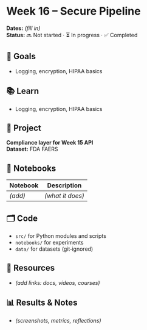 # Week 16 – Secure Pipeline

**Dates:** _(fill in)_  
**Status:** 🔜 Not started · ⏳ In progress · ✅ Completed

## 🎯 Goals
- Logging, encryption, HIPAA basics

## 📚 Learn
- Logging, encryption, HIPAA basics

## 🧪 Project
**Compliance layer for Week 15 API**  
**Dataset:** FDA FAERS

## 📓 Notebooks
| Notebook | Description |
|---|---|
| _(add)_ | _(what it does)_ |

## 🗂️ Code
- `src/` for Python modules and scripts
- `notebooks/` for experiments
- `data/` for datasets (git‑ignored)

## 🔗 Resources
- _(add links: docs, videos, courses)_

## 📊 Results & Notes
- _(screenshots, metrics, reflections)_

